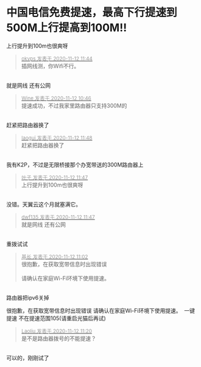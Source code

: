 # 中国电信免费提速，最高下行提速到500M上行提高到100M!!


上行提升到100m也很爽呀

<div class="quote"><blockquote><font size="2"><a href="https://www.hostloc.com/forum.php?mod=redirect&amp;goto=findpost&amp;pid=9442400&amp;ptid=765702" target="_blank"><font color="#999999">okvps 发表于 2020-11-12 11:44</font></a></font><br />
插网线测，你Wifi不行。</blockquote></div><br />
就是网线 还有公网<img src="static/image/smiley/yct/002.gif" smilieid="30" border="0" alt="" /><img id="aimg_a181n" onclick="zoom(this, this.src, 0, 0, 0)" class="zoom" src="https://cdn.jsdelivr.net/gh/hishis/forum-master/public/images/patch.gif" onmouseover="img_onmouseoverfunc(this)" onload="thumbImg(this)" border="0" alt="" />

<div class="quote"><blockquote><font size="2"><a href="https://www.hostloc.com/forum.php?mod=redirect&amp;goto=findpost&amp;pid=9441977&amp;ptid=765702" target="_blank"><font color="#999999">Wine 发表于 2020-11-12 10:46</font></a></font><br />
提速成功，不过我家里路由器只支持300M的</blockquote></div><br />
赶紧把路由器换了

<div class="quote"><blockquote><font size="2"><a href="https://www.hostloc.com/forum.php?mod=redirect&amp;goto=findpost&amp;pid=9442425&amp;ptid=765702" target="_blank"><font color="#999999">laogui 发表于 2020-11-12 11:48</font></a></font><br />
赶紧把路由器换了</blockquote></div><br />
我有K2P，不过是无限桥接那个办宽带送的300M路由器上<img id="aimg_l30Hm" onclick="zoom(this, this.src, 0, 0, 0)" class="zoom" src="https://cdn.jsdelivr.net/gh/hishis/forum-master/public/images/patch.gif" onmouseover="img_onmouseoverfunc(this)" onload="thumbImg(this)" border="0" alt="" />

<div class="quote"><blockquote><font size="2"><a href="https://www.hostloc.com/forum.php?mod=redirect&amp;goto=findpost&amp;pid=9442415&amp;ptid=765702" target="_blank"><font color="#999999">叶子 发表于 2020-11-12 11:47</font></a></font><br />
上行提升到100m也很爽呀</blockquote></div><br />
没错。天翼云这个月就塞满它。

<div class="quote"><blockquote><font size="2"><a href="https://www.hostloc.com/forum.php?mod=redirect&amp;goto=findpost&amp;pid=9442418&amp;ptid=765702" target="_blank"><font color="#999999">dwf135 发表于 2020-11-12 11:47</font></a></font><br />
就是网线 还有公网</blockquote></div><br />
重拨试试

<div class="quote"><blockquote><font size="2"><a href="https://www.hostloc.com/forum.php?mod=redirect&amp;goto=findpost&amp;pid=9442096&amp;ptid=765702" target="_blank"><font color="#999999">基长 发表于 2020-11-12 11:02</font></a></font><br />
很抱歉，在获取宽带信息时出现错误<br />
<br />
请确认在家庭Wi-Fi环境下使用提速。</blockquote></div><br />
路由器把ipv6关掉

很抱歉，在获取宽带信息时出现错误 请确认在家庭Wi-Fi环境下使用提速。&nbsp;&nbsp;一键提速 不在提速范围105(请重启光猫后再试)

<div class="quote"><blockquote><font size="2"><a href="https://www.hostloc.com/forum.php?mod=redirect&amp;goto=findpost&amp;pid=9442243&amp;ptid=765702" target="_blank"><font color="#999999">Laoliu 发表于 2020-11-12 11:20</font></a></font><br />
是不是路由器拨号的不能提速？</blockquote></div><br />
可以的，刚刚试了
